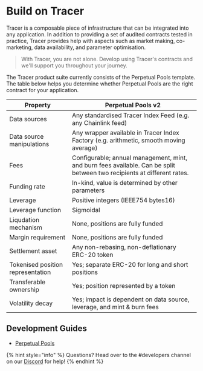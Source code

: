 # Build on Tracer

Tracer is a composable piece of infrastructure that can be integrated into any application. In addition to providing a set of audited contracts tested in practice, Tracer provides help with aspects such as market making, co-marketing, data availability, and parameter optimisation.

> With Tracer, you are not alone. Develop using Tracer's contracts and we'll support you throughout your journey.

The Tracer product suite currently consists of the Perpetual Pools template. The table below helps you determine whether Perpetual Pools are the right contract for your application.

| Property                          | Perpetual Pools v2                                                                                                      |
| --------------------------------- | ----------------------------------------------------------------------------------------------------------------------- |
| Data sources                      | Any standardised Tracer Index Feed (e.g. any Chainlink feed)                                                            |
| Data source manipulations         | Any wrapper available in Tracer Index Factory (e.g. arithmetic, smooth moving average)                                  |
| Fees                              | Configurable; annual management, mint, and burn fees available. Can be split between two recipients at different rates. |
| Funding rate                      | In-kind, value is determined by other parameters                                                                        |
| Leverage                          | Positive integers (IEEE754 bytes16)                                                                                     |
| Leverage function                 | Sigmoidal                                                                                                               |
| Liqudation mechanism              | None, positions are fully funded                                                                                        |
| Margin requirement                | None, positions are fully funded                                                                                        |
| Settlement asset                  | Any non-rebasing, non-deflationary ERC-20 token                                                                         |
| Tokenised position representation | Yes; separate ERC-20 for long and short positions                                                                       |
| Transferable ownership            | Yes; position represented by a token                                                                                    |
| Volatility decay                  | Yes; impact is dependent on data source, leverage, and mint & burn fees                                                 |

## Development Guides

* [Perpetual Pools](https://app.gitbook.com/s/kfN6trJwMTrtfGeIe8lX/developer-resources/development-guide)

{% hint style="info" %}
Questions? Head over to the #developers channel on our [Discord](https://discord.gg/TracerDAO) for help!
{% endhint %}
